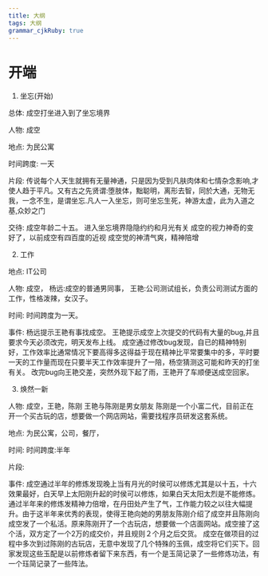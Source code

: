 ```yaml
---
title: 大纲
tags: 大纲
grammar_cjkRuby: true
---
```


# 开端

 1. 坐忘(开始)

总体:
成空打坐进入到了坐忘境界

人物:
成空

地点:
为民公寓

时间跨度:
一天

片段:
传说每个人天生就拥有无量神通，只是因为受到凡肤肉体和七情杂念影响,才使人趋于平凡。又有古之先贤谓:堕肢体，黜聪明，离形去智，同於大通，无物无我，一念不生，是谓坐忘.凡人一入坐忘，则可坐忘生死，神游太虚，此为入道之基,众妙之门

交待:
成空年龄二十五。
进入坐忘境界隐隐约约和月光有关
成空的视力神奇的变好了，以前成空有四百度的近视
成空觉的神清气爽，精神陪增

2. 工作

地点:
IT公司

人物:
成空，
杨远:成空的普通男同事，
王艳:公司测试组长，负责公司测试方面的工作，性格泼辣，女汉子。

时间:
时间跨度为一天。

事件:
杨远提示王艳有事找成空。
王艳提示成空上次提交的代码有大量的bug,并且要求今天必须改完，明天发布上线。
成空通过修改bug发现，自已的精神特别好，工作效率比通常情况下要高得多这得益于现在精神比平常要集中的多，平时要一天的工作量而现在只要半天工作效率提升了一陪，杨空猜测这可能和昨天的打坐有关。
改完bug向王艳交差，突然外现下起了雨，王艳开了车顺便送成空回家。

3. 焕然一新

人物:
成空，王艳，陈刚
王艳与陈刚是男女朋友
陈刚是一个小富二代，目前正在开一个买古玩的店，想要做一个网店网站，需要找程序员研发这套系统。

地点:
为民公寓，公司，餐厅，

时间:
时间跨度:半年

片段:


事件:
成空通过半年的修炼发现晚上当有月光的时侯可以修炼尤其是以十五，十六效果最好，白天早上太阳刚升起的时侯可以修炼，如果白天太阳太烈是不能修炼。
通过半年来的修炼发精神力倍增，在丹田处产生了气，工作能力较之以往大幅提升。由于这半年来优秀的表现，使得王艳向她的男朋友陈刚介绍了成空并且陈刚向成空发了一个私活。原来陈刚开了一个古玩店，想要做一个店面网站。成空接了这个活，双方定了一个2万的成交价，并且规则２个月之后交货。
成空在做项目的过程中多次到过陈刚的古玩店，无意中发现了几个特殊的玉佩，成空将它们买下。回家发现这些玉配是以前修炼者留下来东西，有一个是玉简记录了一些修炼功法，有一个珏简记录了一些阵法。

